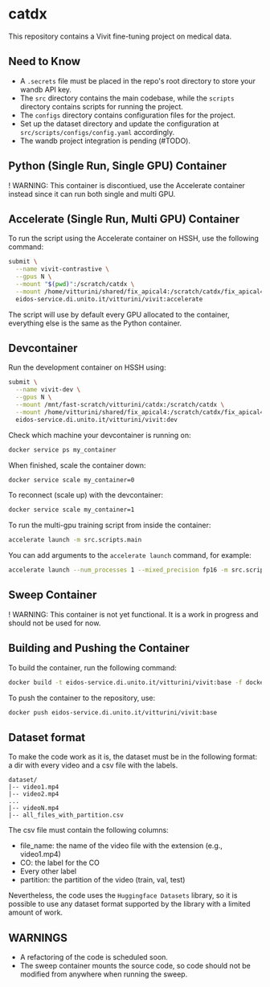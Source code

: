 # catdx

This repository contains a Vivit fine-tuning project on medical data.

## Need to Know
- A `.secrets` file must be placed in the repo's root directory to store your wandb API key.
- The `src` directory contains the main codebase, while the `scripts` directory contains scripts for running the project.
- The `configs` directory contains configuration files for the project.
- Set up the dataset directory and update the configuration at `src/scripts/configs/config.yaml` accordingly.
- The wandb project integration is pending (#TODO).

## Python (Single Run, Single GPU) Container
! WARNING: This container is discontiued, use the Accelerate container instead since it can run both single and multi GPU.

## Accelerate (Single Run, Multi GPU) Container
To run the script using the Accelerate container on HSSH, use the following command:
```bash
submit \
  --name vivit-contrastive \
  --gpus N \
  --mount "$(pwd)":/scratch/catdx \
  --mount /home/vitturini/shared/fix_apical4:/scratch/catdx/fix_apical4 \
  eidos-service.di.unito.it/vitturini/vivit:accelerate
```
The script will use by default every GPU allocated to the container, everything else is the same as the Python container.

## Devcontainer
Run the development container on HSSH using:
```bash
submit \
  --name vivit-dev \
  --gpus N \
  --mount /mnt/fast-scratch/vitturini/catdx:/scratch/catdx \
  --mount /home/vitturini/shared/fix_apical4:/scratch/catdx/fix_apical4 \
  eidos-service.di.unito.it/vitturini/vivit:dev
```
Check which machine your devcontainer is running on:
```bash
docker service ps my_container
```
When finished, scale the container down:
```bash
docker service scale my_container=0
```
To reconnect (scale up) with the devcontainer:
```bash
docker service scale my_container=1
```
To run the multi-gpu training script from inside the container:
```bash
accelerate launch -m src.scripts.main
```
You can add arguments to the ```accelerate launch``` command, for example:
```bash
accelerate launch --num_processes 1 --mixed_precision fp16 -m src.scripts.main
```

## Sweep Container
! WARNING: This container is not yet functional. It is a work in progress and should not be used for now.

## Building and Pushing the Container
To build the container, run the following command:
```bash
docker build -t eidos-service.di.unito.it/vitturini/vivit:base -f dockerfiles/Dockerfile_base .
```
To push the container to the repository, use:
```bash
docker push eidos-service.di.unito.it/vitturini/vivit:base
```

## Dataset format
To make the code work as it is, the dataset must be in the following format:
a dir with every video and a csv file with the labels.
```
dataset/
|-- video1.mp4
|-- video2.mp4
...
|-- videoN.mp4
|-- all_files_with_partition.csv
```

The csv file must contain the following columns:
- file_name: the name of the video file with the extension (e.g., video1.mp4)
- CO: the label for the CO
- Every other label 
- partition: the partition of the video (train, val, test)

Nevertheless, the code uses the `Huggingface Datasets` library, so it is possible to use any dataset format supported by the library with a limited amount of work. 


## WARNINGS
- A refactoring of the code is scheduled soon.
- The sweep container mounts the source code, so code should not be modified from anywhere when running the sweep.